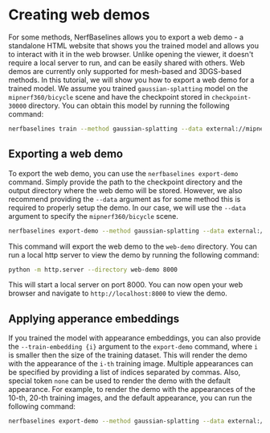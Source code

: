 # Creating web demos

For some methods, NerfBaselines allows you to export a web demo - a standalone HTML website that shows you the trained model and allows you to interact with it in the web browser. Unlike opening the viewer, it doesn't require a local server to run, and can be easily shared with others. Web demos are currently only supported for mesh-based and 3DGS-based methods.
In this tutorial, we will show you how to export a web demo for a trained model. We assume you trained `gaussian-splatting` model on the `mipnerf360/bicycle` scene and have the checkpoint stored in `checkpoint-30000` directory. You can obtain this model by running the following command:

```bash
nerfbaselines train --method gaussian-splatting --data external://mipnerf360/bicycle
```

## Exporting a web demo
To export the web demo, you can use the `nerfbaselines export-demo` command. Simply provide the path to the checkpoint directory and the output directory where the web demo will be stored. However, we also recommend providing the `--data` argument as for some method this is required to properly setup the demo. In our case, we will use the `--data` argument to specify the `mipnerf360/bicycle` scene.

```bash
nerfbaselines export-demo --method gaussian-splatting --data external://mipnerf360/bicycle --checkpoint checkpoint-30000 --output web-demo
```

This command will export the web demo to the `web-demo` directory. You can run a local http server to view the demo by running the following command:

```bash
python -m http.server --directory web-demo 8000
```

This will start a local server on port 8000. You can now open your web browser and navigate to `http://localhost:8000` to view the demo.

## Applying apperance embeddings
If you trained the model with appearance embeddings, you can also provide the `--train-embedding {i}` argument to the `export-demo` command, where `i` is smaller then the size of the training dataset. 
This will render the demo with the appearance of the `i-th` training image. Multiple appearances can be specified by providing a list of indices separated by commas. Also, special token `none` can be used to render the demo with the default appearance.
For example, to render the demo with the appearances of the 10-th, 20-th training images, and the default appearance, you can run the following command:

```bash
nerfbaselines export-demo --method gaussian-splatting --data external://mipnerf360/bicycle --checkpoint checkpoint-30000 --output web-demo --train-embedding 10,20,none
```
